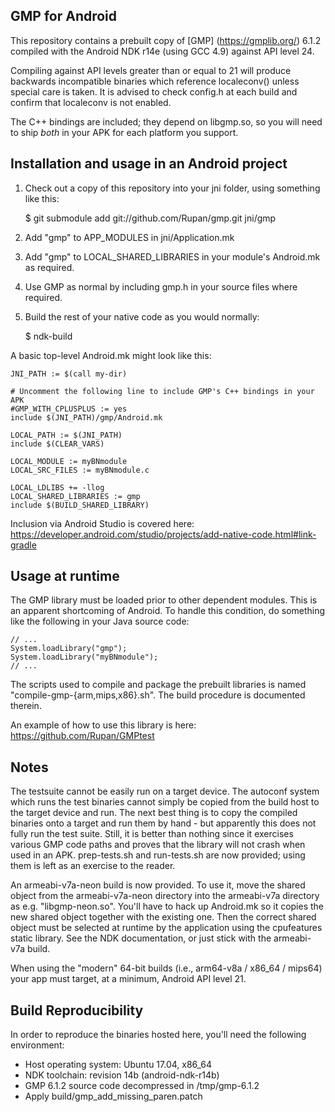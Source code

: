 GMP for Android
---------------

This repository contains a prebuilt copy of [GMP] (https://gmplib.org/) 6.1.2 compiled with the Android NDK r14e (using GCC 4.9) against API level 24.

Compiling against API levels greater than or equal to 21 will produce backwards incompatible binaries which reference localeconv() unless special care is taken.  It is advised to check config.h at each build and confirm that localeconv is not enabled.

The C++ bindings are included; they depend on libgmp.so, so you will need to ship *both* in your APK for each platform you support.

Installation and usage in an Android project
--------------------------------------------

1. Check out a copy of this repository into your jni folder, using something like this:

     $ git submodule add git://github.com/Rupan/gmp.git jni/gmp

2. Add "gmp" to APP_MODULES in jni/Application.mk
3. Add "gmp" to LOCAL_SHARED_LIBRARIES in your module's Android.mk as required.
4. Use GMP as normal by including gmp.h in your source files where required.
5. Build the rest of your native code as you would normally:

     $ ndk-build

A basic top-level Android.mk might look like this:

    JNI_PATH := $(call my-dir)

    # Uncomment the following line to include GMP's C++ bindings in your APK
    #GMP_WITH_CPLUSPLUS := yes
    include $(JNI_PATH)/gmp/Android.mk

    LOCAL_PATH := $(JNI_PATH)
    include $(CLEAR_VARS)

    LOCAL_MODULE := myBNmodule
    LOCAL_SRC_FILES := myBNmodule.c

    LOCAL_LDLIBS += -llog
    LOCAL_SHARED_LIBRARIES := gmp
    include $(BUILD_SHARED_LIBRARY)

Inclusion via Android Studio is covered here: https://developer.android.com/studio/projects/add-native-code.html#link-gradle

Usage at runtime
----------------

The GMP library must be loaded prior to other dependent modules.  This is an apparent shortcoming of Android.  To handle this condition, do something like the following in your Java source code:

    // ...
    System.loadLibrary("gmp");
    System.loadLibrary("myBNmodule");
    // ...

The scripts used to compile and package the prebuilt libraries is named "compile-gmp-{arm,mips,x86}.sh".  The build procedure is documented therein.

An example of how to use this library is here: https://github.com/Rupan/GMPtest

Notes
-----

The testsuite cannot be easily run on a target device.  The autoconf system which runs the test binaries cannot simply be copied from the build host to the target device and run.  The next best thing is to copy the compiled binaries onto a target and run them by hand - but apparently this does not fully run the test suite.  Still, it is better than nothing since it exercises various GMP code paths and proves that the library will not crash when used in an APK.  prep-tests.sh and run-tests.sh are now provided; using them is left as an exercise to the reader.

An armeabi-v7a-neon build is now provided.  To use it, move the shared object from the armeabi-v7a-neon directory into the armeabi-v7a directory as e.g. "libgmp-neon.so".  You'll have to hack up Android.mk so it copies the new shared object together with the existing one.  Then the correct shared object must be selected at runtime by the application using the cpufeatures static library.  See the NDK documentation, or just stick with the armeabi-v7a build.

When using the "modern" 64-bit builds (i.e., arm64-v8a / x86_64 / mips64) your app must target, at a minimum, Android API level 21.

Build Reproducibility
---------------------

In order to reproduce the binaries hosted here, you'll need the following environment:

* Host operating system: Ubuntu 17.04, x86_64
* NDK toolchain: revision 14b (android-ndk-r14b)
* GMP 6.1.2 source code decompressed in /tmp/gmp-6.1.2
* Apply build/gmp_add_missing_paren.patch
